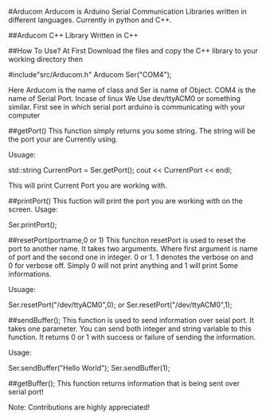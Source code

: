 #Arducom
Arducom is Arduino Serial Communication Libraries written in different languages. Currently in python and C++.

##Arducom C++ Library
Written in C++

##How To Use?
At First Download the files and copy the C++ library to your working directory then

  #include"src/Arducom.h"
  Arducom Ser("COM4");

Here Arducom is the name of class and Ser is name of Object. COM4 is the name of Serial Port. Incase of linux We Use dev/ttyACM0 or something similar. First see in which serial port arduino is communicating with your computer


##getPort()
This function simply returns you some string. The string will be the port your are Currently using.

Usuage:

std::string CurrentPort = Ser.getPort();
cout << CurrentPort << endl;

This will print Current Port you are working with.

##printPort()
This fuction will print the port you are working with on the screen.
Usage:

Ser.printPort();

##resetPort(portname,0 or 1)
This funciton resetPort is used to reset the port to another name. It takes two arguments. Where first argument is name of port and the second one in integer. 0 or 1. 1 denotes the verbose on and 0 for verbose off. Simply 0 will not print anything and 1 will print Some informations.

Usuage:

Ser.resetPort("/dev/ttyACM0",0);
or
Ser.resetPort("/dev/ttyACM0",1);

##sendBuffer();
This function is used to send information over seial port. It takes one parameter. You can send both integer and string variable to this function. It returns 0 or 1 with success or failure of sending the information.

Usage:

Ser.sendBuffer("Hello World");
Ser.sendBuffer(1);

##getBuffer();
This function returns information that is being sent over serial port!

Note: Contributions are highly appreciated!
